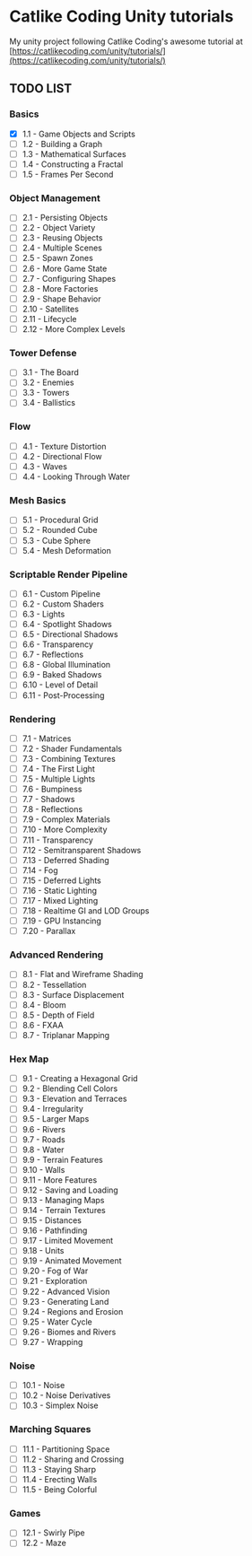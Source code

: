 # Catlike Coding Unity tutorials

My unity project following Catlike Coding's awesome tutorial at [https://catlikecoding.com/unity/tutorials/](https://catlikecoding.com/unity/tutorials/)

## TODO LIST
### **Basics**

- [X] 1.1 - Game Objects and Scripts
- [ ] 1.2 - Building a Graph
- [ ] 1.3 - Mathematical Surfaces
- [ ] 1.4 - Constructing a Fractal
- [ ] 1.5 - Frames Per Second

### **Object Management**

- [ ] 2.1 - Persisting Objects
- [ ] 2.2 - Object Variety
- [ ] 2.3 - Reusing Objects
- [ ] 2.4 - Multiple Scenes
- [ ] 2.5 - Spawn Zones
- [ ] 2.6 - More Game State
- [ ] 2.7 - Configuring Shapes
- [ ] 2.8 - More Factories
- [ ] 2.9 - Shape Behavior
- [ ] 2.10 - Satellites
- [ ] 2.11 - Lifecycle
- [ ] 2.12 - More Complex Levels

### **Tower Defense**

- [ ] 3.1 - The Board
- [ ] 3.2 - Enemies
- [ ] 3.3 - Towers
- [ ] 3.4 - Ballistics

### **Flow**

- [ ] 4.1 - Texture Distortion
- [ ] 4.2 - Directional Flow
- [ ] 4.3 - Waves
- [ ] 4.4 - Looking Through Water

### **Mesh Basics**

- [ ] 5.1 - Procedural Grid
- [ ] 5.2 - Rounded Cube
- [ ] 5.3 - Cube Sphere
- [ ] 5.4 - Mesh Deformation

### **Scriptable Render Pipeline**

- [ ] 6.1 - Custom Pipeline
- [ ] 6.2 - Custom Shaders
- [ ] 6.3 - Lights
- [ ] 6.4 - Spotlight Shadows
- [ ] 6.5 - Directional Shadows
- [ ] 6.6 - Transparency
- [ ] 6.7 - Reflections
- [ ] 6.8 - Global Illumination
- [ ] 6.9 - Baked Shadows
- [ ] 6.10 - Level of Detail
- [ ] 6.11 - Post-Processing

### **Rendering**

- [ ] 7.1 - Matrices
- [ ] 7.2 - Shader Fundamentals
- [ ] 7.3 - Combining Textures
- [ ] 7.4 - The First Light
- [ ] 7.5 - Multiple Lights
- [ ] 7.6 - Bumpiness
- [ ] 7.7 - Shadows
- [ ] 7.8 - Reflections
- [ ] 7.9 - Complex Materials
- [ ] 7.10 - More Complexity
- [ ] 7.11 - Transparency
- [ ] 7.12 - Semitransparent Shadows
- [ ] 7.13 - Deferred Shading
- [ ] 7.14 - Fog
- [ ] 7.15 - Deferred Lights
- [ ] 7.16 - Static Lighting
- [ ] 7.17 - Mixed Lighting
- [ ] 7.18 - Realtime GI and LOD Groups
- [ ] 7.19 - GPU Instancing
- [ ] 7.20 - Parallax

### **Advanced Rendering**

- [ ] 8.1 - Flat and Wireframe Shading
- [ ] 8.2 - Tessellation
- [ ] 8.3 - Surface Displacement
- [ ] 8.4 - Bloom
- [ ] 8.5 - Depth of Field
- [ ] 8.6 - FXAA
- [ ] 8.7 - Triplanar Mapping

### **Hex Map**

- [ ] 9.1 - Creating a Hexagonal Grid
- [ ] 9.2 - Blending Cell Colors
- [ ] 9.3 - Elevation and Terraces
- [ ] 9.4 - Irregularity
- [ ] 9.5 - Larger Maps
- [ ] 9.6 - Rivers
- [ ] 9.7 - Roads
- [ ] 9.8 - Water
- [ ] 9.9 - Terrain Features
- [ ] 9.10 - Walls
- [ ] 9.11 - More Features
- [ ] 9.12 - Saving and Loading
- [ ] 9.13 - Managing Maps
- [ ] 9.14 - Terrain Textures
- [ ] 9.15 - Distances
- [ ] 9.16 - Pathfinding
- [ ] 9.17 - Limited Movement
- [ ] 9.18 - Units
- [ ] 9.19 - Animated Movement
- [ ] 9.20 - Fog of War
- [ ] 9.21 - Exploration
- [ ] 9.22 - Advanced Vision
- [ ] 9.23 - Generating Land
- [ ] 9.24 - Regions and Erosion
- [ ] 9.25 - Water Cycle
- [ ] 9.26 - Biomes and Rivers
- [ ] 9.27 - Wrapping

### **Noise**

- [ ] 10.1 - Noise
- [ ] 10.2 - Noise Derivatives
- [ ] 10.3 - Simplex Noise

### **Marching Squares**

- [ ] 11.1 - Partitioning Space
- [ ] 11.2 - Sharing and Crossing
- [ ] 11.3 - Staying Sharp
- [ ] 11.4 - Erecting Walls
- [ ] 11.5 - Being Colorful

### **Games**

- [ ] 12.1 - Swirly Pipe
- [ ] 12.2 - Maze

